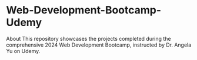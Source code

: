 # Web-Development-Bootcamp-Udemy
About This repository showcases the projects completed during the comprehensive 2024 Web Development Bootcamp, instructed by Dr. Angela Yu on Udemy.

